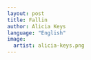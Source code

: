 ```yaml
---
layout: post
title: Fallin
author: Alicia Keys
language: "English"
image:
  artist: alicia-keys.png
---
```

